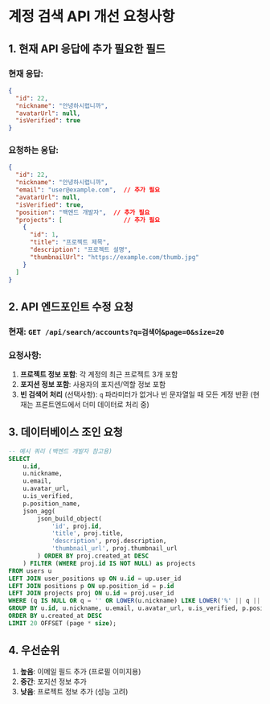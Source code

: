 # 계정 검색 API 개선 요청사항

## 1. 현재 API 응답에 추가 필요한 필드

### 현재 응답:
```json
{
  "id": 22,
  "nickname": "안녕하시렵니까",
  "avatarUrl": null,
  "isVerified": true
}
```

### 요청하는 응답:
```json
{
  "id": 22,
  "nickname": "안녕하시렵니까",
  "email": "user@example.com",  // 추가 필요
  "avatarUrl": null,
  "isVerified": true,
  "position": "백엔드 개발자",  // 추가 필요
  "projects": [                 // 추가 필요
    {
      "id": 1,
      "title": "프로젝트 제목",
      "description": "프로젝트 설명",
      "thumbnailUrl": "https://example.com/thumb.jpg"
    }
  ]
}
```

## 2. API 엔드포인트 수정 요청

### 현재: `GET /api/search/accounts?q=검색어&page=0&size=20`

### 요청사항:
1. **프로젝트 정보 포함**: 각 계정의 최근 프로젝트 3개 포함
2. **포지션 정보 포함**: 사용자의 포지션/역할 정보 포함
3. **빈 검색어 처리** (선택사항): `q` 파라미터가 없거나 빈 문자열일 때 모든 계정 반환 (현재는 프론트엔드에서 더미 데이터로 처리 중)

## 3. 데이터베이스 조인 요청

```sql
-- 예시 쿼리 (백엔드 개발자 참고용)
SELECT 
    u.id,
    u.nickname,
    u.email,
    u.avatar_url,
    u.is_verified,
    p.position_name,
    json_agg(
        json_build_object(
            'id', proj.id,
            'title', proj.title,
            'description', proj.description,
            'thumbnail_url', proj.thumbnail_url
        ) ORDER BY proj.created_at DESC
    ) FILTER (WHERE proj.id IS NOT NULL) as projects
FROM users u
LEFT JOIN user_positions up ON u.id = up.user_id
LEFT JOIN positions p ON up.position_id = p.id
LEFT JOIN projects proj ON u.id = proj.user_id
WHERE (q IS NULL OR q = '' OR LOWER(u.nickname) LIKE LOWER('%' || q || '%'))
GROUP BY u.id, u.nickname, u.email, u.avatar_url, u.is_verified, p.position_name
ORDER BY u.created_at DESC
LIMIT 20 OFFSET (page * size);
```

## 4. 우선순위

1. **높음**: 이메일 필드 추가 (프로필 이미지용)
2. **중간**: 포지션 정보 추가
3. **낮음**: 프로젝트 정보 추가 (성능 고려)
